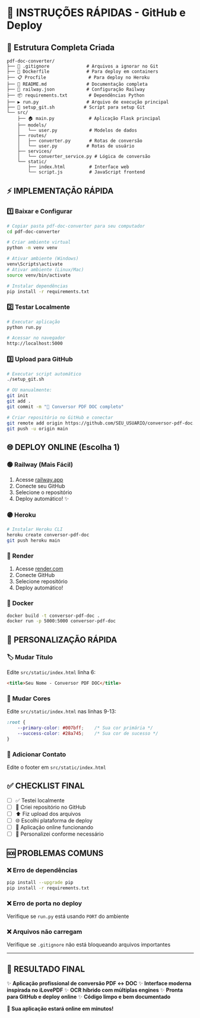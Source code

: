 # 🚀 INSTRUÇÕES RÁPIDAS - GitHub e Deploy

## 📁 Estrutura Completa Criada
```
pdf-doc-converter/
├── 📄 .gitignore              # Arquivos a ignorar no Git
├── 🐳 Dockerfile              # Para deploy em containers
├── 📋 Procfile                # Para deploy no Heroku
├── 📖 README.md               # Documentação completa
├── 🚂 railway.json            # Configuração Railway
├── 📦 requirements.txt        # Dependências Python
├── ▶️ run.py                  # Arquivo de execução principal
├── 🔧 setup_git.sh           # Script para setup Git
└── src/
    ├── 🏠 main.py             # Aplicação Flask principal
    ├── models/
    │   └── user.py            # Modelos de dados
    ├── routes/
    │   ├── converter.py       # Rotas de conversão
    │   └── user.py           # Rotas de usuário
    ├── services/
    │   └── converter_service.py # Lógica de conversão
    └── static/
        ├── index.html         # Interface web
        └── script.js          # JavaScript frontend
```

## ⚡ IMPLEMENTAÇÃO RÁPIDA

### 1️⃣ **Baixar e Configurar**
```bash
# Copiar pasta pdf-doc-converter para seu computador
cd pdf-doc-converter

# Criar ambiente virtual
python -m venv venv

# Ativar ambiente (Windows)
venv\Scripts\activate
# Ativar ambiente (Linux/Mac)
source venv/bin/activate

# Instalar dependências
pip install -r requirements.txt
```

### 2️⃣ **Testar Localmente**
```bash
# Executar aplicação
python run.py

# Acessar no navegador
http://localhost:5000
```

### 3️⃣ **Upload para GitHub**
```bash
# Executar script automático
./setup_git.sh

# OU manualmente:
git init
git add .
git commit -m "🎉 Conversor PDF DOC completo"

# Criar repositório no GitHub e conectar
git remote add origin https://github.com/SEU_USUARIO/conversor-pdf-doc.git
git push -u origin main
```

## 🌐 DEPLOY ONLINE (Escolha 1)

### 🟢 **Railway (Mais Fácil)**
1. Acesse [railway.app](https://railway.app)
2. Conecte seu GitHub
3. Selecione o repositório
4. Deploy automático! ✨

### 🟣 **Heroku**
```bash
# Instalar Heroku CLI
heroku create conversor-pdf-doc
git push heroku main
```

### 🔵 **Render**
1. Acesse [render.com](https://render.com)
2. Conecte GitHub
3. Selecione repositório
4. Deploy automático!

### 🐳 **Docker**
```bash
docker build -t conversor-pdf-doc .
docker run -p 5000:5000 conversor-pdf-doc
```

## 🎨 PERSONALIZAÇÃO RÁPIDA

### 🏷️ **Mudar Título**
Edite `src/static/index.html` linha 6:
```html
<title>Seu Nome - Conversor PDF DOC</title>
```

### 🎨 **Mudar Cores**
Edite `src/static/index.html` nas linhas 9-13:
```css
:root {
    --primary-color: #007bff;    /* Sua cor primária */
    --success-color: #28a745;    /* Sua cor de sucesso */
}
```

### 📧 **Adicionar Contato**
Edite o footer em `src/static/index.html`

## ✅ CHECKLIST FINAL

- [ ] ✅ Testei localmente
- [ ] 📁 Criei repositório no GitHub
- [ ] ⬆️ Fiz upload dos arquivos
- [ ] 🌐 Escolhi plataforma de deploy
- [ ] 🚀 Aplicação online funcionando
- [ ] 🎨 Personalizei conforme necessário

## 🆘 PROBLEMAS COMUNS

### ❌ **Erro de dependências**
```bash
pip install --upgrade pip
pip install -r requirements.txt
```

### ❌ **Erro de porta no deploy**
Verifique se `run.py` está usando `PORT` do ambiente

### ❌ **Arquivos não carregam**
Verifique se `.gitignore` não está bloqueando arquivos importantes

---

## 🎯 RESULTADO FINAL

✨ **Aplicação profissional de conversão PDF ↔ DOC**
✨ **Interface moderna inspirada no iLovePDF**
✨ **OCR híbrido com múltiplas engines**
✨ **Pronta para GitHub e deploy online**
✨ **Código limpo e bem documentado**

**🚀 Sua aplicação estará online em minutos!**

